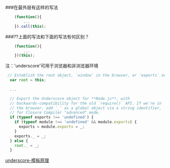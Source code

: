
###在最外层有这样的写法
```javascript
    (function(){
        ...
    }).call(this);
```
###??上面的写法和下面的写法有何区别？


```javascript
    (function(){
        ...
    })(this);
```
注：'underscore'可用于浏览器和非浏览器环境

```javascript
 // Establish the root object, `window` in the browser, or `exports` on the server.
  var root = this;
  
  ...

  // Export the Underscore object for **Node.js**, with
  // backwards-compatibility for the old `require()` API. If we're in
  // the browser, add `_` as a global object via a string identifier,
  // for Closure Compiler "advanced" mode.
  if (typeof exports !== 'undefined') {
    if (typeof module !== 'undefined' && module.exports) {
      exports = module.exports = _;
    }
    exports._ = _;
  } else {
    root._ = _;
  }

```


[underscore-模板原理](http://www.cnblogs.com/yexiaochai/archive/2013/12/14/3473723.html)
